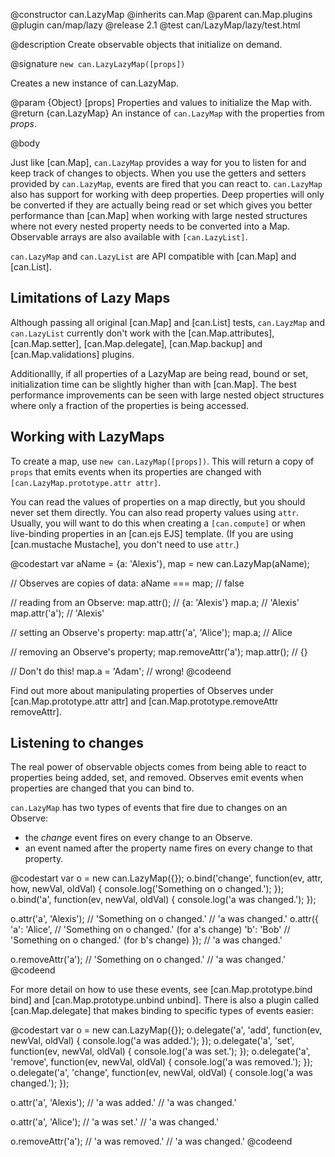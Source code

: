 @constructor can.LazyMap
@inherits can.Map
@parent can.Map.plugins
@plugin can/map/lazy
@release 2.1
@test can/LazyMap/lazy/test.html

@description Create observable objects that initialize on demand.

@signature `new can.LazyLazyMap([props])`

Creates a new instance of can.LazyMap.

@param {Object} [props] Properties and values to initialize the Map with.
@return {can.LazyMap} An instance of `can.LazyMap` with the properties from _props_.

@body

Just like [can.Map], `can.LazyMap` provides a way for you to listen for and
keep track of changes to objects. When you use the getters and setters provided by `can.LazyMap`,
events are fired that you can react to. `can.LazyMap` also has support for
working with deep properties. Deep properties will only be converted if they are actually being
read or set which gives you better performance than [can.Map] when working with large nested structures
where not every nested property needs to be converted into a Map.
Observable arrays are also available with `[can.LazyList]`.

`can.LazyMap` and `can.LazyList` are API compatible with [can.Map] and [can.List].

## Limitations of Lazy Maps

Although passing all original [can.Map] and [can.List] tests, `can.LayzMap` and `can.LazyList`
currently don't work with the [can.Map.attributes], [can.Map.setter], [can.Map.delegate], [can.Map.backup]
and [can.Map.validations] plugins.

Additionallly, if all properties of a LazyMap are being read, bound or set, initialization time can be
slightly higher than with [can.Map]. The best performance improvements can be seen with large nested
object structures where only a fraction of the properties is being accessed.

## Working with LazyMaps

To create a map, use `new can.LazyMap([props])`. This will return a
copy of `props` that emits events when its properties are changed with
`[can.LazyMap.prototype.attr attr]`.

You can read the values of properties on a map directly, but you should
never set them directly. You can also read property values using `attr`.
Usually, you will want to do this when creating a `[can.compute]` or when
live-binding properties in an [can.ejs EJS] template. (If you are using
[can.mustache Mustache], you don't need to use `attr`.)

@codestart
var aName = {a: 'Alexis'},
    map = new can.LazyMap(aName);

// Observes are copies of data:
aName === map; // false

// reading from an Observe:
map.attr();    // {a: 'Alexis'}
map.a;         // 'Alexis'
map.attr('a'); // 'Alexis'

// setting an Observe's property:
map.attr('a', 'Alice');
map.a; // Alice

// removing an Observe's property;
map.removeAttr('a');
map.attr(); // {}

// Don't do this!
map.a = 'Adam'; // wrong!
@codeend

Find out more about manipulating properties of Observes under
[can.Map.prototype.attr attr] and [can.Map.prototype.removeAttr removeAttr].

## Listening to changes

The real power of observable objects comes from being able to react to
properties being added, set, and removed. Observes emit events when
properties are changed that you can bind to.

`can.LazyMap` has two types of events that fire due to changes on an Observe:
- the _change_ event fires on every change to an Observe.
- an event named after the property name fires on every change to that property.

@codestart
var o = new can.LazyMap({});
o.bind('change', function(ev, attr, how, newVal, oldVal) {
    console.log('Something on o changed.');
});
o.bind('a', function(ev, newVal, oldVal) {
    console.log('a was changed.');
});

o.attr('a', 'Alexis'); // 'Something on o changed.'
                       // 'a was changed.'
o.attr({
    'a': 'Alice',      // 'Something on o changed.' (for a's change)
    'b': 'Bob'         // 'Something on o changed.' (for b's change)
});                    // 'a was changed.'

o.removeAttr('a');     // 'Something on o changed.'
                       // 'a was changed.'
@codeend

For more detail on how to use these events, see [can.Map.prototype.bind bind] and
[can.Map.prototype.unbind unbind]. There is also a plugin called [can.Map.delegate]
that makes binding to specific types of events easier:

@codestart
var o = new can.LazyMap({});
o.delegate('a', 'add', function(ev, newVal, oldVal) {
    console.log('a was added.');
});
o.delegate('a', 'set', function(ev, newVal, oldVal) {
    console.log('a was set.');
});
o.delegate('a', 'remove', function(ev, newVal, oldVal) {
    console.log('a was removed.');
});
o.delegate('a', 'change', function(ev, newVal, oldVal) {
    console.log('a was changed.');
});

o.attr('a', 'Alexis'); // 'a was added.'
                       // 'a was changed.'

o.attr('a', 'Alice'); // 'a was set.'
                      // 'a was changed.'


o.removeAttr('a'); // 'a was removed.'
                   // 'a was changed.'
@codeend
